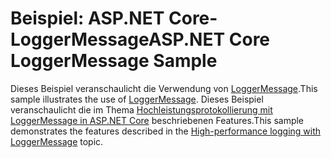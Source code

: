 # <a name="aspnet-core-loggermessage-sample"></a><span data-ttu-id="2343b-101">Beispiel: ASP.NET Core-LoggerMessage</span><span class="sxs-lookup"><span data-stu-id="2343b-101">ASP.NET Core LoggerMessage Sample</span></span>

<span data-ttu-id="2343b-102">Dieses Beispiel veranschaulicht die Verwendung von [LoggerMessage](https://docs.microsoft.com/dotnet/api/microsoft.extensions.logging.loggermessage).</span><span class="sxs-lookup"><span data-stu-id="2343b-102">This sample illustrates the use of [LoggerMessage](https://docs.microsoft.com/dotnet/api/microsoft.extensions.logging.loggermessage).</span></span> <span data-ttu-id="2343b-103">Dieses Beispiel veranschaulicht die im Thema [Hochleistungsprotokollierung mit LoggerMessage in ASP.NET Core](https://docs.microsoft.com/aspnet/core/fundamentals/logging/loggermessage) beschriebenen Features.</span><span class="sxs-lookup"><span data-stu-id="2343b-103">This sample demonstrates the features described in the [High-performance logging with LoggerMessage](https://docs.microsoft.com/aspnet/core/fundamentals/logging/loggermessage) topic.</span></span>
